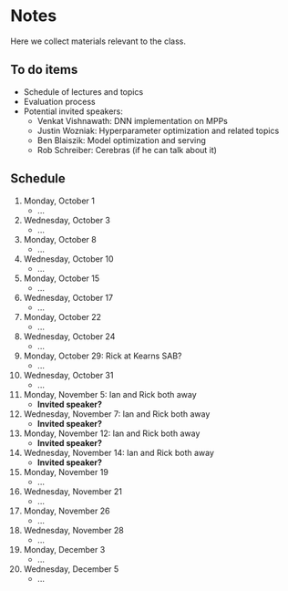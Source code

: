 # Notes

Here we collect materials relevant to the class.

## To do items

* Schedule of lectures and topics
* Evaluation process
* Potential invited speakers:
    * Venkat Vishnawath: DNN implementation on MPPs
    * Justin Wozniak: Hyperparameter optimization and related topics
    * Ben Blaiszik: Model optimization and serving
    * Rob Schreiber: Cerebras (if he can talk about it)

## Schedule

1. Monday, October 1
    * ...
1. Wednesday, October 3
    * ...
1. Monday, October 8
    * ...
1. Wednesday, October 10
    * ...
1. Monday, October 15
    * ...
1. Wednesday, October 17
    * ...
1. Monday, October 22
    * ...
1. Wednesday, October 24
    * ...
1. Monday, October 29: Rick at Kearns SAB?
    * ...
1. Wednesday, October 31
    * ...
1. Monday, November 5: Ian and Rick both away
    * **Invited speaker?**
1. Wednesday, November 7: Ian and Rick both away
    * **Invited speaker?**
1. Monday, November 12: Ian and Rick both away
    * **Invited speaker?**
1. Wednesday, November 14: Ian and Rick both away
    * **Invited speaker?**
1. Monday, November 19
    * ...
1. Wednesday, November 21 
    * ...
1. Monday, November 26
    * ...
1. Wednesday, November 28
    * ...
1. Monday, December 3
    * ...
1. Wednesday, December 5
    * ...

